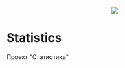 <p align="center"><img src="https://pp.userapi.com/c638519/v638519489/431cf/eq8KFf0m0jk.jpg"></p>

# Statistics
Проект "Статистика"
